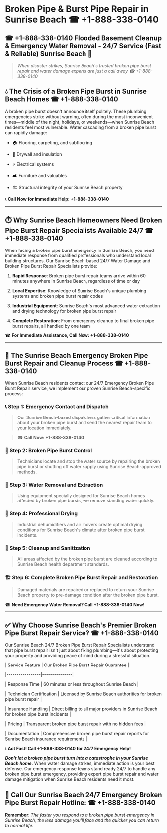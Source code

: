 # Broken Pipe & Burst Pipe Repair in Sunrise Beach ☎ +1-888-338-0140  
## ☎ +1-888-338-0140 Flooded Basement Cleanup & Emergency Water Removal - 24/7 Service (Fast & Reliable) Sunrise Beach 🚨  

> *When disaster strikes, Sunrise Beach's trusted broken pipe burst repair and water damage experts are just a call away ☎ +1-888-338-0140*  

## 💧 The Crisis of a Broken Pipe Burst in Sunrise Beach Homes ☎ +1-888-338-0140  

A broken pipe burst doesn't announce itself politely. These plumbing emergencies strike without warning, often during the most inconvenient times—middle of the night, holidays, or weekends—when Sunrise Beach residents feel most vulnerable. Water cascading from a broken pipe burst can rapidly damage:  

* 🏠 Flooring, carpeting, and subflooring  
* 🧱 Drywall and insulation  
* ⚡ Electrical systems  
* 🛋️ Furniture and valuables  
* 🏗️ Structural integrity of your Sunrise Beach property  

📞 **Call Now for Immediate Help: +1-888-338-0140**  

---  

## ⏱️ Why Sunrise Beach Homeowners Need Broken Pipe Burst Repair Specialists Available 24/7 ☎ +1-888-338-0140  

When facing a broken pipe burst emergency in Sunrise Beach, you need immediate response from qualified professionals who understand local building structures. Our Sunrise Beach-based 24/7 Water Damage and Broken Pipe Burst Repair Specialists provide:  

1. **Rapid Response**: Broken pipe burst repair teams arrive within 60 minutes anywhere in Sunrise Beach, regardless of time or day  
2. **Local Expertise**: Knowledge of Sunrise Beach's unique plumbing systems and broken pipe burst repair codes  
3. **Industrial Equipment**: Sunrise Beach's most advanced water extraction and drying technology for broken pipe burst repair  
4. **Complete Restoration**: From emergency cleanup to final broken pipe burst repairs, all handled by one team  

☎ **For Immediate Assistance, Call Now: +1-888-338-0140**  

---  

## 🔧 The Sunrise Beach Emergency Broken Pipe Burst Repair and Cleanup Process ☎ +1-888-338-0140  

When Sunrise Beach residents contact our 24/7 Emergency Broken Pipe Burst Repair service, we implement our proven Sunrise Beach-specific process:  

### 📞 Step 1: Emergency Contact and Dispatch  
> Our Sunrise Beach-based dispatchers gather critical information about your broken pipe burst and send the nearest repair team to your location immediately.  
> ☎ **Call Now: +1-888-338-0140**  

### 🚿 Step 2: Broken Pipe Burst Control  
> Technicians locate and stop the water source by repairing the broken pipe burst or shutting off water supply using Sunrise Beach-approved methods.  

### 🌊 Step 3: Water Removal and Extraction  
> Using equipment specially designed for Sunrise Beach homes affected by broken pipe bursts, we remove standing water quickly.  

### 💨 Step 4: Professional Drying  
> Industrial dehumidifiers and air movers create optimal drying conditions for Sunrise Beach's climate after broken pipe burst incidents.  

### 🧼 Step 5: Cleanup and Sanitization  
> All areas affected by the broken pipe burst are cleaned according to Sunrise Beach health department standards.  

### 🏗️ Step 6: Complete Broken Pipe Burst Repair and Restoration  
> Damaged materials are repaired or replaced to return your Sunrise Beach property to pre-damage condition after the broken pipe burst.  

☎ **Need Emergency Water Removal? Call +1-888-338-0140 Now!**  

---  

## ✅ Why Choose Sunrise Beach's Premier Broken Pipe Burst Repair Service? ☎ +1-888-338-0140  

Our Sunrise Beach 24/7 Broken Pipe Burst Repair Specialists understand that pipe burst repair isn't just about fixing plumbing—it's about protecting your property and providing peace of mind during a stressful situation.  

| Service Feature | Our Broken Pipe Burst Repair Guarantee |  
|-----------------|---------------|  
| Response Time | 60 minutes or less throughout Sunrise Beach |  
| Technician Certification | Licensed by Sunrise Beach authorities for broken pipe burst repair |  
| Insurance Handling | Direct billing to all major providers in Sunrise Beach for broken pipe burst incidents |  
| Pricing | Transparent broken pipe burst repair with no hidden fees |  
| Documentation | Comprehensive broken pipe burst repair reports for Sunrise Beach insurance requirements |  

📞 **Act Fast! Call +1-888-338-0140 for 24/7 Emergency Help!**  

***Don't let a broken pipe burst turn into a catastrophe in your Sunrise Beach home.*** When water damage strikes, immediate action is your best defense. Our emergency response teams stand ready 24/7 to handle any broken pipe burst emergency, providing expert pipe burst repair and water damage mitigation when Sunrise Beach residents need it most.  

## 📱 Call Our Sunrise Beach 24/7 Emergency Broken Pipe Burst Repair Hotline: ☎ +1-888-338-0140  

**Remember**: *The faster you respond to a broken pipe burst emergency in Sunrise Beach, the less damage you'll face and the quicker you can return to normal life.*